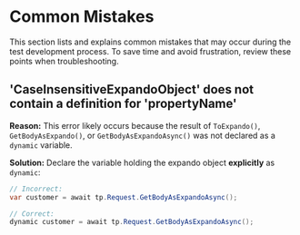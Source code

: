 # Common Mistakes

This section lists and explains common mistakes that may occur during the test development process. To save time and avoid frustration, review these points when troubleshooting.

## 'CaseInsensitiveExpandoObject' does not contain a definition for 'propertyName'

**Reason:**
This error likely occurs because the result of `ToExpando()`, `GetBodyAsExpando()`, or `GetBodyAsExpandoAsync()` was not declared as a `dynamic` variable.

**Solution:**
Declare the variable holding the expando object **explicitly** as `dynamic`:

```csharp
// Incorrect:
var customer = await tp.Request.GetBodyAsExpandoAsync();

// Correct:
dynamic customer = await tp.Request.GetBodyAsExpandoAsync();
